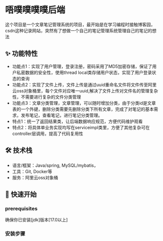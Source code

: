 # 唔噗噗噗噗后端

这个项目是一个文章笔记管理系统的项目，最开始是在学习编程时接触博客园，csdn这种记录网站，突然有了想做一个自己的笔记管理系统管理自己的笔记的想法

## ✨ 功能特性

- 功能点1：实现了用户管理，登录注册，密码采用了MD5加密存储，保证了用户私密数据的安全性，使用thread local类存储用户状态，实现了用户登录状态的查询
- 功能点2：实现了文件上传，文件上传是通过uuid重命名文件将文件传至阿里云oss对象桶里，每个文件对应唯一uuid,解决了文件上传对文件名的管理复杂性，不需要进行复杂的文件分类管理
- 功能点3：文章分类管理，文章管理，可以随时增加分类，由于分类id是文章表的一个外键，删除分类需要先删除分类下所有文章，完成了对笔记的基本需求，发布笔记，查看笔记，进行笔记分类管理。
- 特点1：统一了返回结果类，让后端数据响应规范，方便代码维护观看
- 特点2：将具体单业务实现均写在serviceimpl类里，方便了其他复杂可在controller层调用，提高了代码复用性

## 🛠 技术栈

- 语言/框架：Java/spring, MySQL/mybatis，
- 工具：Git, Docker等
- 服务：阿里云oss对象桶

## 🚀 快速开始

###  prerequisites
确保你已安装[jdk]版本[17.0以上]

### 安装步骤




